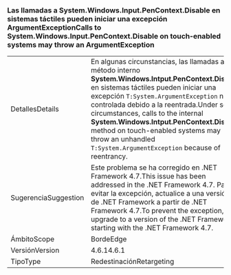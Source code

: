 ### <a name="calls-to-systemwindowsinputpencontextdisable-on-touch-enabled-systems-may-throw-an-argumentexception"></a><span data-ttu-id="4890d-101">Las llamadas a System.Windows.Input.PenContext.Disable en sistemas táctiles pueden iniciar una excepción ArgumentException</span><span class="sxs-lookup"><span data-stu-id="4890d-101">Calls to System.Windows.Input.PenContext.Disable on touch-enabled systems may throw an ArgumentException</span></span>

|   |   |
|---|---|
|<span data-ttu-id="4890d-102">Detalles</span><span class="sxs-lookup"><span data-stu-id="4890d-102">Details</span></span>|<span data-ttu-id="4890d-103">En algunas circunstancias, las llamadas al método interno <strong>System.Windows.Intput.PenContext.Disable</strong> en sistemas táctiles pueden iniciar una excepción <code>T:System.ArgumentException</code> no controlada debido a la reentrada.</span><span class="sxs-lookup"><span data-stu-id="4890d-103">Under some circumstances, calls to the internal <strong>System.Windows.Intput.PenContext.Disable</strong> method on touch-enabled systems may throw an unhandled <code>T:System.ArgumentException</code> because of reentrancy.</span></span>|
|<span data-ttu-id="4890d-104">Sugerencia</span><span class="sxs-lookup"><span data-stu-id="4890d-104">Suggestion</span></span>|<span data-ttu-id="4890d-105">Este problema se ha corregido en .NET Framework 4.7.</span><span class="sxs-lookup"><span data-stu-id="4890d-105">This issue has been addressed in the .NET Framework 4.7.</span></span> <span data-ttu-id="4890d-106">Para evitar la excepción, actualice a una versión de .NET Framework a partir de .NET Framework 4.7.</span><span class="sxs-lookup"><span data-stu-id="4890d-106">To prevent the exception, upgrade to a version of the .NET Framework starting with the .NET Framework 4.7.</span></span>|
|<span data-ttu-id="4890d-107">Ámbito</span><span class="sxs-lookup"><span data-stu-id="4890d-107">Scope</span></span>|<span data-ttu-id="4890d-108">Borde</span><span class="sxs-lookup"><span data-stu-id="4890d-108">Edge</span></span>|
|<span data-ttu-id="4890d-109">Versión</span><span class="sxs-lookup"><span data-stu-id="4890d-109">Version</span></span>|<span data-ttu-id="4890d-110">4.6.1</span><span class="sxs-lookup"><span data-stu-id="4890d-110">4.6.1</span></span>|
|<span data-ttu-id="4890d-111">Tipo</span><span class="sxs-lookup"><span data-stu-id="4890d-111">Type</span></span>|<span data-ttu-id="4890d-112">Redestinación</span><span class="sxs-lookup"><span data-stu-id="4890d-112">Retargeting</span></span>|

